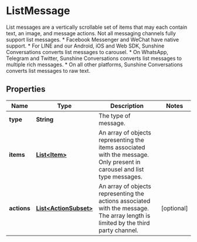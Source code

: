 

# ListMessage

List messages are a vertically scrollable set of items that may each contain text, an image, and message actions. Not all messaging channels fully support list messages. * Facebook Messenger and WeChat have native support. * For LINE and our Android, iOS and Web SDK, Sunshine Conversations converts list messages to carousel. * On WhatsApp, Telegram and Twitter, Sunshine Conversations converts list messages to multiple rich messages. * On all other platforms, Sunshine Conversations converts list messages to raw text. 
## Properties

Name | Type | Description | Notes
------------ | ------------- | ------------- | -------------
**type** | **String** | The type of message. | 
**items** | [**List&lt;Item&gt;**](Item.md) | An array of objects representing the items associated with the message. Only present in carousel and list type messages. | 
**actions** | [**List&lt;ActionSubset&gt;**](ActionSubset.md) | An array of objects representing the actions associated with the message. The array length is limited by the third party channel. |  [optional]



